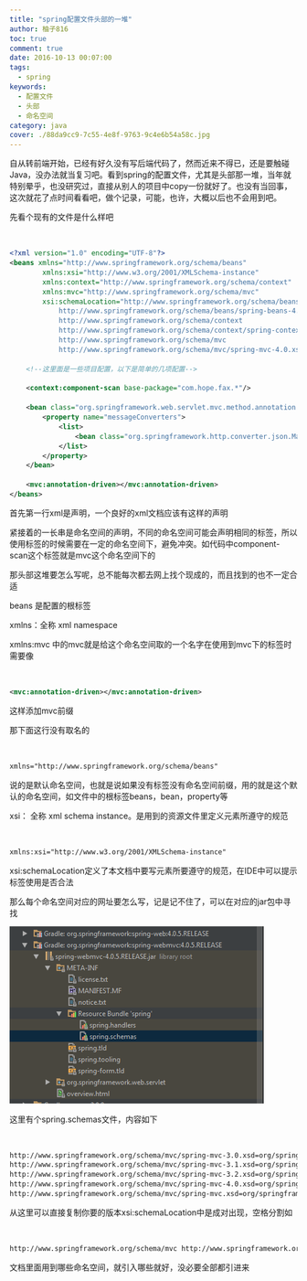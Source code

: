 ```yaml
---
title: "spring配置文件头部的一堆"
author: 柚子816
toc: true
comment: true
date: 2016-10-13 00:07:00
tags: 
  - spring
keywords:
  - 配置文件
  - 头部
  - 命名空间
category: java
cover: ./88da9cc9-7c55-4e8f-9763-9c4e6b54a58c.jpg
---
```


自从转前端开始，已经有好久没有写后端代码了，然而近来不得已，还是要触碰Java，没办法就当复习吧。看到spring的配置文件，尤其是头部那一堆，当年就特别晕乎，也没研究过，直接从别人的项目中copy一份就好了。也没有当回事，这次就花了点时间看看吧，做个记录，可能，也许，大概以后也不会用到吧。

先看个现有的文件是什么样吧


​    
```xml
<?xml version="1.0" encoding="UTF-8"?>
<beans xmlns="http://www.springframework.org/schema/beans"
        xmlns:xsi="http://www.w3.org/2001/XMLSchema-instance"
        xmlns:context="http://www.springframework.org/schema/context"
        xmlns:mvc="http://www.springframework.org/schema/mvc"
        xsi:schemaLocation="http://www.springframework.org/schema/beans
            http://www.springframework.org/schema/beans/spring-beans-4.0.xsd
            http://www.springframework.org/schema/context
            http://www.springframework.org/schema/context/spring-context-4.0.xsd
            http://www.springframework.org/schema/mvc
            http://www.springframework.org/schema/mvc/spring-mvc-4.0.xsd">
    
    <!--这里面是一些项目配置，以下是简单的几项配置-->
    
    <context:component-scan base-package="com.hope.fax.*"/>

    <bean class="org.springframework.web.servlet.mvc.method.annotation.RequestMappingHandlerAdapter">
        <property name="messageConverters">
            <list>
                <bean class="org.springframework.http.converter.json.MappingJackson2HttpMessageConverter"></bean>
            </list>
        </property>
    </bean>

    <mvc:annotation-driven></mvc:annotation-driven>
</beans>
```

首先第一行xml是声明，一个良好的xml文档应该有这样的声明

紧接着的一长串是命名空间的声明，不同的命名空间可能会声明相同的标签，所以使用标签的时候需要在一定的命名空间下，避免冲突。如代码中component-
scan这个标签就是mvc这个命名空间下的

那头部这堆要怎么写呢，总不能每次都去网上找个现成的，而且找到的也不一定合适

beans 是配置的根标签

xmlns：全称 xml namespace

xmlns:mvc 中的mvc就是给这个命名空间取的一个名字在使用到mvc下的标签时需要像


​    
```xml
<mvc:annotation-driven></mvc:annotation-driven>
```

这样添加mvc前缀

那下面这行没有取名的


​    
```xml
xmlns="http://www.springframework.org/schema/beans"
```

说的是默认命名空间，也就是说如果没有标签没有命名空间前缀，用的就是这个默认的命名空间，如文件中的根标签beans，bean，property等

xsi： 全称 xml schema instance。是用到的资源文件里定义元素所遵守的规范


​    
```xml
xmlns:xsi="http://www.w3.org/2001/XMLSchema-instance"
```

xsi:schemaLocation定义了本文档中要写元素所要遵守的规范，在IDE中可以提示标签使用是否合法

那么每个命名空间对应的网址要怎么写，记是记不住了，可以在对应的jar包中寻找


![](./ba669f19-7dec-3070-a907-165a736f5520.png)  

这里有个spring.schemas文件，内容如下


​    
```xml
http://www.springframework.org/schema/mvc/spring-mvc-3.0.xsd=org/springframework/web/servlet/config/spring-mvc-3.0.xsd
http://www.springframework.org/schema/mvc/spring-mvc-3.1.xsd=org/springframework/web/servlet/config/spring-mvc-3.1.xsd
http://www.springframework.org/schema/mvc/spring-mvc-3.2.xsd=org/springframework/web/servlet/config/spring-mvc-3.2.xsd
http://www.springframework.org/schema/mvc/spring-mvc-4.0.xsd=org/springframework/web/servlet/config/spring-mvc-4.0.xsd
http://www.springframework.org/schema/mvc/spring-mvc.xsd=org/springframework/web/servlet/config/spring-mvc-4.0.xsd
```


从这里可以直接复制你要的版本xsi:schemaLocation中是成对出现，空格分割如


​    
```xml
http://www.springframework.org/schema/mvc http://www.springframework.org/schema/mvc/spring-mvc-4.0.xsd
```

文档里面用到哪些命名空间，就引入哪些就好，没必要全部都引进来

